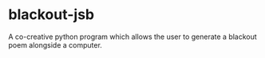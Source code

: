 # blackout-jsb

A co-creative python program which allows the user to generate a blackout poem alongside a computer.
